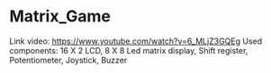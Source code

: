 # Matrix_Game


Link video: https://www.youtube.com/watch?v=6_MLjZ3GQEg
Used components: 16 X 2 LCD, 8 X 8 Led matrix display, Shift register, Potentiometer, Joystick, Buzzer

